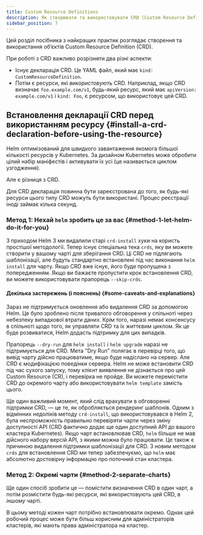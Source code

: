 ```yaml
---
title: Custom Resource Definitions
description: Як створювати та використовувати CRD (Custom Resource Definitions).
sidebar_position: 7
---
```


Цей розділ посібника з найкращих практик розглядає створення та використання обʼєктів Custom Resource Definition (CRD).

При роботі з CRD важливо розрізняти два різні аспекти:

- Існує декларація CRD. Це YAML файл, який має `kind: CustomResourceDefinition`.
- Потім є ресурси, які _використовують_ CRD. Наприклад, якщо CRD визначає `foo.example.com/v1`, будь-який ресурс, який має `apiVersion: example.com/v1` і `kind: Foo`, є ресурсом, що використовує цей CRD.

## Встановлення декларації CRD перед використанням ресурсу {#install-a-crd-declaration-before-using-the-resource}

Helm оптимізований для швидкого завантаження якомога більшої кількості ресурсів у Kubernetes. За дизайном Kubernetes може обробити цілий набір маніфестів і активувати їх усі (це називається циклом узгодження).

Але є різниця з CRD.

Для CRD декларація повинна бути зареєстрована до того, як будь-які ресурси цього типу CRD можуть бути використані. Процес реєстрації іноді займає кілька секунд.

### Метод 1: Нехай `helm` зробить це за вас {#method-1-let-helm-do-it-for-you}

З приходом Helm 3 ми видалили старі `crd-install` хуки на користь простішої методології. Тепер існує спеціальна тека `crds`, яку ви можете створити у вашому чарті для зберігання CRD. Ці CRD не підлягають шаблонізації, але будуть стандартно встановлені під час виконання `helm install` для чарту. Якщо CRD вже існує, його буде пропущена з попередженням. Якщо ви бажаєте пропустити крок встановлення CRD, ви можете використовувати прапорець `--skip-crds`.

#### Декілька застережень (і пояснень) {#some-caveats-and-explanations}

Зараз не підтримується оновлення або видалення CRD за допомогою Helm. Це було зроблено після тривалого обговорення у спільноті через небезпеку випадкової втрати даних. Крім того, наразі немає консенсусу в спільноті щодо того, як управляти CRD та їх життєвим циклом. Як це буде розвиватися, Helm додасть підтримку для цих випадків.

Прапорець `--dry-run` для `helm install` і `helm upgrade` наразі не підтримується для CRD. Мета "Dry Run" полягає в перевірці того, що вивід чарту дійсно працюватиме, якщо буде надіслано на сервер. Але CRD є модифікацією поведінки сервера. Helm не може встановити CRD під час сухого запуску, тому клієнт виявлення не дізнається про цей Custom Resource (CR), і перевірка не пройде. Ви можете перемістити CRD до окремого чарту або використовувати `helm template` замість цього.

Ще один важливий момент, який слід врахувати в обговоренні підтримки CRD, — це те, як обробляється рендеринг шаблонів. Одним з відмінних недоліків методу `crd-install`, що використовувався в Helm 2, була неспроможність правильно перевіряти чарти через зміну доступності API (CRD фактично додає ще один доступний API до вашого кластера Kubernetes). Якщо чарт встановлював CRD, `helm` більше не мав дійсного набору версій API, з якими можна було працювати. Це також є причиною видалення підтримки шаблонізації для CRD. З новим методом `crds` для встановлення CRD ми тепер забезпечуємо, що `helm` має абсолютно достовірну інформацію про поточний стан кластера.

### Метод 2: Окремі чарти {#method-2-separate-charts}

Ще один спосіб зробити це — помістити визначення CRD в один чарт, а потім розмістити будь-які ресурси, які використовують цей CRD, в _іншому_ чарті.

В цьому методі кожен чарт потрібно встановлювати окремо. Однак цей робочий процес може бути більш корисним для адміністраторів кластерів, які мають права адміністратора на кластер.
